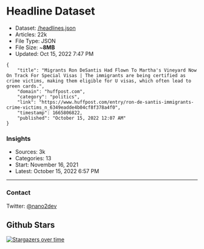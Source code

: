 # Headline Dataset

- Dataset: [/headlines.json](https://raw.githubusercontent.com/fwd/news/master/headlines.json) 
- Articles: 22k
- File Type: JSON
- File Size: ~**8MB**
- Updated: Oct 15, 2022 7:47 PM

```
{
    "title": "Migrants Ron DeSantis Had Flown To Martha's Vineyard Now On Track For Special Visas | The immigrants are being certified as crime victims, making them eligible for U visas, which often lead to green cards.",
    "domain": "huffpost.com",
    "category": "politics",
    "link": "https://www.huffpost.com/entry/ron-de-santis-immigrants-crime-victims_n_6349eadde4b04cf8f378a4f0",
    "timestamp": 1665806822,
    "published": "October 15, 2022 12:07 AM"
}
```

### Insights

- Sources: 3k
- Categories: 13
- Start: November 16, 2021
- Latest: October 15, 2022 6:57 PM

---

### Contact 

Twitter: [@nano2dev](https://twitter.com/nano2dev)

## Github Stars

[![Stargazers over time](https://starchart.cc/fwd/news.svg)](https://starchart.cc/fwd/news)
